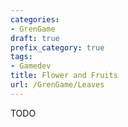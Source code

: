 ```yaml
---
categories:
- GrenGame
draft: true
prefix_category: true
tags:
- Gamedev
title: Flower and Fruits
url: /GrenGame/Leaves
---
```


TODO
